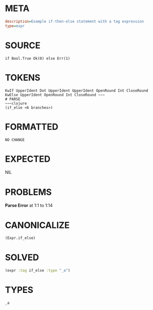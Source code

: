# META
~~~ini
description=Example if-then-else statement with a tag expression
type=expr
~~~
# SOURCE
~~~roc
if Bool.True Ok(0) else Err(1)
~~~
# TOKENS
~~~text
KwIf UpperIdent Dot UpperIdent UpperIdent OpenRound Int CloseRound KwElse UpperIdent OpenRound Int CloseRound ~~~
# PARSE
~~~clojure
(if_else <6 branches>)
~~~
# FORMATTED
~~~roc
NO CHANGE
~~~
# EXPECTED
NIL
# PROBLEMS
**Parse Error**
at 1:1 to 1:14

# CANONICALIZE
~~~clojure
(Expr.if_else)
~~~
# SOLVED
~~~clojure
(expr :tag if_else :type "_a")
~~~
# TYPES
~~~roc
_a
~~~
